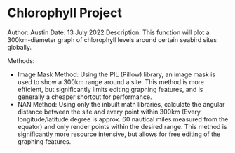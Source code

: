 # Chlorophyll Project
Author: Austin
Date: 13 July 2022
Description: This function will plot a 300km-diameter graph of chlorophyll levels around certain seabird sites globally.

Methods:
 - Image Mask Method: Using the PIL (Pillow) library, an image mask is used to show a 300km range around a site. This method is more efficient, but significantly limits editing graphing features, and is generally a cheaper shortcut for performance.
 - NAN Method: Using only the inbuilt math libraries, calculate the angular distance between the site and every point within 300km (Every longitude/latitude degree is approx. 60 nautical miles measured from the equator) and only render points within the desired range. This method is significantly more resource intensive, but allows for free editing of the graphing features.